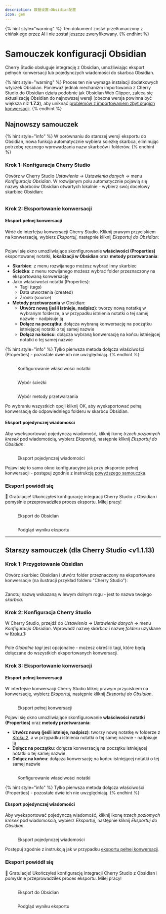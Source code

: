 ```yaml
---
description: 数据设置→Obsidian配置
icon: gem
---
```


{% hint style="warning" %}
Ten dokument został przetłumaczony z chińskiego przez AI i nie został jeszcze zweryfikowany.
{% endhint %}

# Samouczek konfiguracji Obsidian

Cherry Studio obsługuje integrację z Obsidian, umożliwiając eksport pełnych konwersacji lub pojedynczych wiadomości do skarbca Obsidian.

{% hint style="warning" %}
Proces ten nie wymaga instalacji dodatkowych wtyczek Obsidian. Ponieważ jednak mechanizm importowania z Cherry Studio do Obsidian działa podobnie jak Obsidian Web Clipper, zaleca się aktualizację Obsidian do najnowszej wersji (obecna wersja powinna być większa niż **1.7.2**), aby uniknąć [problemów z importowaniem zbyt długich konwersacji](https://github.com/obsidianmd/obsidian-clipper/releases/tag/0.7.0).
{% endhint %}

## Najnowszy samouczek

{% hint style="info" %}
W porównaniu do starszej wersji eksportu do Obsidian, nowa funkcja automatycznie wybiera ścieżkę skarbca, eliminując potrzebę ręcznego wprowadzania nazw skarbców i folderów.
{% endhint %}

### Krok 1: Konfiguracja Cherry Studio

Otwórz w Cherry Studio _Ustawienia_ → _Ustawienia danych_ → menu _Konfiguracja Obsidian_. W rozwijanym polu automatycznie pojawią się nazwy skarbców Obsidian otwartych lokalnie - wybierz swój docelowy skarbiec Obsidian:

<figure><img src="../.gitbook/assets/image (142).png" alt=""><figcaption></figcaption></figure>

### Krok 2: Eksportowanie konwersacji

#### Eksport pełnej konwersacji

Wróć do interfejsu konwersacji Cherry Studio. Kliknij prawym przyciskiem na konwersację, wybierz _Eksportuj_, następnie kliknij _Eksportuj do Obsidian_:

<figure><img src="../.gitbook/assets/image (143).png" alt=""><figcaption></figcaption></figure>

Pojawi się okno umożliwiające skonfigurowanie **właściwości (Properties)** eksportowanej notatki, **lokalizacji w Obsidian** oraz **metody przetwarzania**:

* **Skarbiec**: z menu rozwijanego możesz wybrać inny skarbiec
* **Ścieżka**: z menu rozwijanego możesz wybrać folder przeznaczony na eksportowaną konwersację
* Jako właściwości notatki (Properties):
  * Tagi (tags)
  * Data utworzenia (created)
  * Źródło (source)
* **Metody przetwarzania** w Obsidian:
  * **Utwórz nową (jeśli istnieje, nadpisz)**: tworzy nową notatkę w wybranym folderze, a w przypadku istnienia notatki o tej samej nazwie - nadpisuje ją
  * **Dołącz na początku**: dołącza wybraną konwersację na początku istniejącej notatki o tej samej nazwie
  * **Dołącz na końcu**: dołącza wybraną konwersację na końcu istniejącej notatki o tej samej nazwie

{% hint style="info" %}
Tylko pierwsza metoda dołącza właściwości (Properties) - pozostałe dwie ich nie uwzględniają.
{% endhint %}

<figure><img src="../.gitbook/assets/image (144).png" alt=""><figcaption><p>Konfigurowanie właściwości notatki</p></figcaption></figure>

<figure><img src="../.gitbook/assets/image (145).png" alt=""><figcaption><p>Wybór ścieżki</p></figcaption></figure>

<figure><img src="../.gitbook/assets/image (146).png" alt=""><figcaption><p>Wybór metody przetwarzania</p></figcaption></figure>

Po wybraniu wszystkich opcji kliknij OK, aby wyeksportować pełną konwersację do odpowiedniego folderu w skarbcu Obsidian.

#### Eksport pojedynczej wiadomości

Aby wyeksportować pojedynczą wiadomość, kliknij ikonę _trzech poziomych kresek_ pod wiadomością, wybierz _Eksportuj_, następnie kliknij _Eksportuj do Obsidian_:

<figure><img src="../.gitbook/assets/image (147).png" alt=""><figcaption><p>Eksport pojedynczej wiadomości</p></figcaption></figure>

Pojawi się to samo okno konfiguracyjne jak przy eksporcie pełnej konwersacji - postępuj zgodnie z instrukcją [powyższego samouczka](obsidian.md#eksport-pełnej-konwersacji).

### Eksport powiódł się

🎉 Gratulacje! Ukończyłeś konfigurację integracji Cherry Studio z Obsidian i pomyślnie przeprowadziłeś proces eksportu. Miłej pracy!

<figure><img src="../.gitbook/assets/image (140).png" alt=""><figcaption><p>Eksport do Obsidian</p></figcaption></figure>

<figure><img src="../.gitbook/assets/image (139).png" alt=""><figcaption><p>Podgląd wyniku eksportu</p></figcaption></figure>



***

## Starszy samouczek (dla Cherry Studio <v1.1.13)

### Krok 1: Przygotowanie Obsidian

Otwórz skarbiec Obsidian i utwórz folder przeznaczony na eksportowane konwersacje (na ilustracji przykład folderu "Cherry Studio"):

<figure><img src="../.gitbook/assets/image (127).png" alt=""><figcaption></figcaption></figure>

Zanotuj nazwę wskazaną w lewym dolnym rogu - jest to nazwa twojego _skarbca_.

### Krok 2: Konfiguracja Cherry Studio

W Cherry Studio, przejdź do _Ustawienia_ → _Ustawienia danych_ → menu _Konfiguracja Obsidian_. Wprowadź nazwę _skarbca_ i nazwę _folderu_ uzyskane w [Kroku 1](obsidian.md#krok-1-przygotowanie-obsidian):

<figure><img src="../.gitbook/assets/image (129).png" alt=""><figcaption></figcaption></figure>

Pole _Globalne tagi_ jest opcjonalne - możesz określić tagi, które będą dołączane do wszystkich eksportowanych konwersacji.

### Krok 3: Eksportowanie konwersacji

#### Eksport pełnej konwersacji

W interfejsie konwersacji Cherry Studio kliknij prawym przyciskiem na konwersację, wybierz _Eksportuj_, następnie kliknij _Eksportuj do Obsidian_.

<figure><img src="../.gitbook/assets/image (138).png" alt=""><figcaption><p>Eksport pełnej konwersacji</p></figcaption></figure>

Pojawi się okno umożliwiające skonfigurowanie **właściwości notatki (Properties)** oraz **metody przetwarzania**:
* **Utwórz nową (jeśli istnieje, nadpisz)**: tworzy nową notatkę w folderze z [Kroku 2](obsidian.md#krok-2-konfiguracja-cherry-studio), a w przypadku istnienia notatki o tej samej nazwie - nadpisuje ją
* **Dołącz na początku**: dołącza konwersację na początku istniejącej notatki o tej samej nazwie
* **Dołącz na końcu**: dołącza konwersację na końcu istniejącej notatki o tej samej nazwie

<figure><img src="../.gitbook/assets/image (137).png" alt=""><figcaption><p>Konfigurowanie właściwości notatki</p></figcaption></figure>

{% hint style="info" %}
Tylko pierwsza metoda dołącza właściwości (Properties) - pozostałe dwie ich nie uwzględniają.
{% endhint %}

#### Eksport pojedynczej wiadomości

Aby wyeksportować pojedynczą wiadomość, kliknij ikonę _trzech poziomych kresek_ pod wiadomością, wybierz _Eksportuj_, następnie kliknij _Eksportuj do Obsidian_.

<figure><img src="../.gitbook/assets/image (141).png" alt=""><figcaption><p>Eksport pojedynczej wiadomości</p></figcaption></figure>

Postępuj zgodnie z instrukcją jak w przypadku [eksportu pełnej konwersacji](obsidian.md#eksport-pełnej-konwersacji).

### Eksport powiódł się

🎉 Gratulacje! Ukończyłeś konfigurację integracji Cherry Studio z Obsidian i pomyślnie przeprowadziłeś proces eksportu. Miłej pracy!

<figure><img src="../.gitbook/assets/image (140).png" alt=""><figcaption><p>Eksport do Obsidian</p></figcaption></figure>

<figure><img src="../.gitbook/assets/image (139).png" alt=""><figcaption><p>Podgląd wyniku eksportu</p></figcaption></figure>
